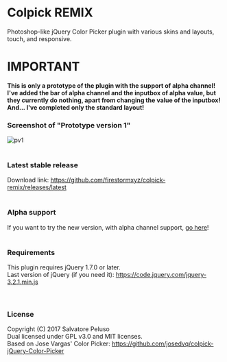 # Colpick REMIX

Photoshop-like jQuery Color Picker plugin with various skins and layouts, touch, and responsive. <br>

# IMPORTANT
<b> This is only a prototype of the plugin with the support of alpha channel!
I've added the bar of alpha channel and the inputbox of alpha value, but they currently do nothing, apart from changing the value of the inputbox!
And... I've completed only the standard layout! </b>

### Screenshot of "Prototype version 1"
![pv1](https://user-images.githubusercontent.com/32025549/32422287-cf84d828-c29f-11e7-8c66-cffec669b494.png) <br><br>


### Latest stable release
Download link: <a href="https://github.com/firestormxyz/colpick-remix/releases/latest">https://github.com/firestormxyz/colpick-remix/releases/latest</a> <br><br>

### Alpha support
If you want to try the new version, with alpha channel support, <a href="https://github.com/firestormxyz/colpick-remix/tree/alpha-support">go here</a>! <br><br>

### Requirements
This plugin requires jQuery 1.7.0 or later. <br>
Last version of jQuery (if you need it): <a href="https://code.jquery.com/jquery-3.2.1.min.js">https://code.jquery.com/jquery-3.2.1.min.js</a> <br><br><br>


### License
Copyright (C) 2017 Salvatore Peluso <br>
Dual licensed under GPL v3.0 and MIT licenses. <br>
Based on Jose Vargas' Color Picker: <a href="https://github.com/josedvq/colpick-jQuery-Color-Picker">https://github.com/josedvq/colpick-jQuery-Color-Picker</a>
